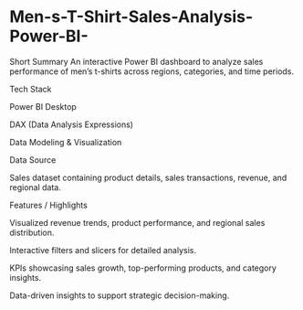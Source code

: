 # Men-s-T-Shirt-Sales-Analysis-Power-BI-
Short Summary
An interactive Power BI dashboard to analyze sales performance of men’s t-shirts across regions, categories, and time periods.

Tech Stack

Power BI Desktop

DAX (Data Analysis Expressions)

Data Modeling & Visualization

Data Source

Sales dataset containing product details, sales transactions, revenue, and regional data.

Features / Highlights

Visualized revenue trends, product performance, and regional sales distribution.

Interactive filters and slicers for detailed analysis.

KPIs showcasing sales growth, top-performing products, and category insights.

Data-driven insights to support strategic decision-making.
